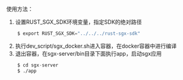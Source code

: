使用方法：
1. 设置RUST_SGX_SDK环境变量，指定SDK的绝对路径
```asm
    $ export RUST_SGX_SDK="../../../rust-sgx-sdk"
```
2. 执行dev_script/sgx_docker.sh进入容器，在docker容器中进行编译
3. 退出容器，在sgx-server/bin目录下面执行app，启动sgx应用
```asm
    $ cd sgx-server
    $ ./app
```